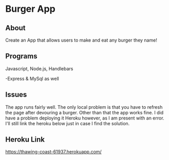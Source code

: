 # Burger App

## About

Create an App that allows users to make and eat any burger they name!

## Programs

Javascript, Node.js, Handlebars

-Express & MySql as well

## Issues

The app runs fairly well. The only local problem is that you have to refresh the page after devouring a burger. Other than that the app works fine. I did have a problem deploying it Heroku however, as I am present with an error. I'll still link the heroku below just in case I find the solution. 

## Heroku Link
https://thawing-coast-61937.herokuapp.com/

